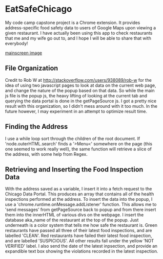 

# EatSafeChicago
My code camp capstone project is a Chrome extension. It provides address-specific food safety data 
to users of Google Maps upon viewing a given restaurant. I have actually been using this app to check
restaurants that me and my wife go out to, and I hope I will be able to share that with everybody!

[mainscreen image](/images/fullpage0.0.7.JPG)

## File Organization
Credit to Rob W at <http://stackoverflow.com/users/938089/rob-w> for the idea of using two javascript pages 
to look at data on the current web page, and change the nature of the popup based on that data. So while
the main js file is the popup js, the heavy lifting of looking at the current tab and querying the data
portal is done in the getPageSource js. I got a pretty nice result with this organization, so I didn't mess
around with it too much. In the future however, I may experiment in an attempt to optimize result time.

## Finding the Address
I use a while loop sort through the children of the root document. If 'node.outerHTML.search' finds a 
'>Menu<' somewhere on the page (this one seemed to work really well), the same function will retrieve a
slice of the address, with some help from Regex.

## Retrieving and Inserting the Food Inspection Data
With the address saved as a variable, I insert it into a fetch request to the Chicago Data Portal. This 
produces an array that contains all of the health inspections performed at the address.
To insert the data into the popup, I use a 'chrome.runtime.onMessage.addListener' function. This allows 
me to 'send messages' from getPageSource back to popup and from there insert them into the innerHTML of
various divs on the webpage. I insert the database aka_name of the restaurant at the top of the popup. 
Just underneath is a color system that tells me how safe the restaurant is. Green restaurants have passed 
all three of their latest food inspections, and are labelled 'CLEAN'. Red restaurants have failed 
their latest food inspection, and are labelled 'SUSPICIOUS'. All other results fall under the yellow 
'NOT VERIFIED' label. I also send the date of the latest inpsection, and provide an expandible text box
showing the violations recorded in the latest inspection.
